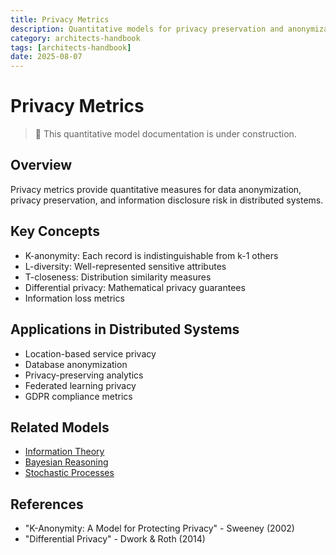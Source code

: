 ```yaml
---
title: Privacy Metrics
description: Quantitative models for privacy preservation and anonymization
category: architects-handbook
tags: [architects-handbook]
date: 2025-08-07
---
```


# Privacy Metrics

> 🚧 This quantitative model documentation is under construction.

## Overview
Privacy metrics provide quantitative measures for data anonymization, privacy preservation, and information disclosure risk in distributed systems.

## Key Concepts
- K-anonymity: Each record is indistinguishable from k-1 others
- L-diversity: Well-represented sensitive attributes
- T-closeness: Distribution similarity measures
- Differential privacy: Mathematical privacy guarantees
- Information loss metrics

## Applications in Distributed Systems
- Location-based service privacy
- Database anonymization
- Privacy-preserving analytics
- Federated learning privacy
- GDPR compliance metrics

## Related Models
- [Information Theory](../quantitative-analysis/information-theory.md)
- [Bayesian Reasoning](../quantitative-analysis/bayesian-reasoning.md)
- [Stochastic Processes](../quantitative-analysis/stochastic-processes.md)

## References
- "K-Anonymity: A Model for Protecting Privacy" - Sweeney (2002)
- "Differential Privacy" - Dwork & Roth (2014)